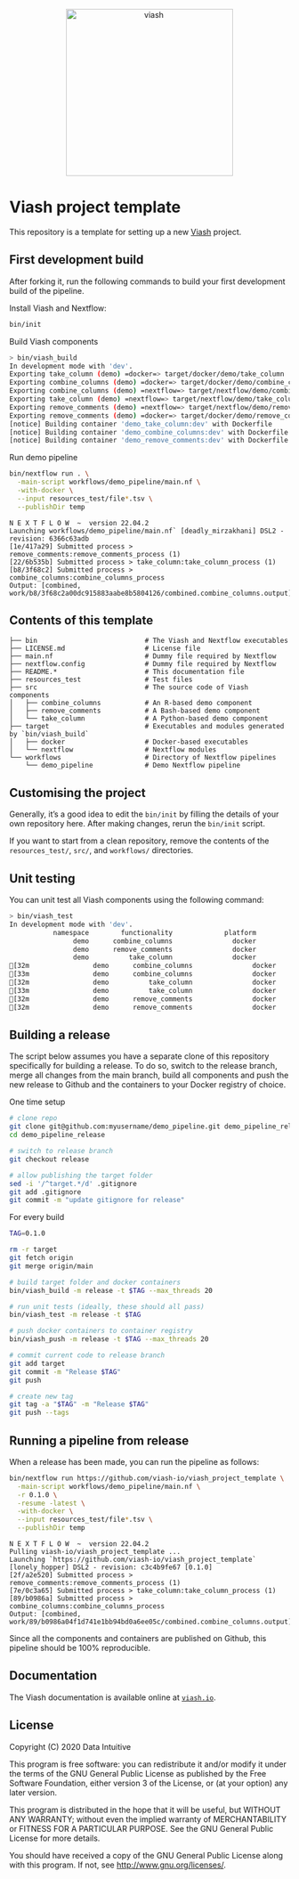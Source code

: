 
<!-- README.md is generated from README.Rmd using rmarkdown. Please edit that file -->
<p align="center">
<a href="https://viash.io/">
<img alt="viash" src="https://viash.io/logo/viash_large.svg" width="300">
</a>
</p>

# Viash project template

This repository is a template for setting up a new
[Viash](https://viash.io) project.

## First development build

After forking it, run the following commands to build your first
development build of the pipeline.

Install Viash and Nextflow:

``` sh
bin/init
```

Build Viash components

``` sh
> bin/viash_build
In development mode with 'dev'.
Exporting take_column (demo) =docker=> target/docker/demo/take_column
Exporting combine_columns (demo) =docker=> target/docker/demo/combine_columns
Exporting combine_columns (demo) =nextflow=> target/nextflow/demo/combine_columns
Exporting take_column (demo) =nextflow=> target/nextflow/demo/take_column
Exporting remove_comments (demo) =nextflow=> target/nextflow/demo/remove_comments
Exporting remove_comments (demo) =docker=> target/docker/demo/remove_comments
[notice] Building container 'demo_take_column:dev' with Dockerfile
[notice] Building container 'demo_combine_columns:dev' with Dockerfile
[notice] Building container 'demo_remove_comments:dev' with Dockerfile
```

Run demo pipeline

``` sh
bin/nextflow run . \
  -main-script workflows/demo_pipeline/main.nf \
  -with-docker \
  --input resources_test/file*.tsv \
  --publishDir temp
```

    N E X T F L O W  ~  version 22.04.2
    Launching workflows/demo_pipeline/main.nf` [deadly_mirzakhani] DSL2 - revision: 6366c63adb
    [1e/417a29] Submitted process > remove_comments:remove_comments_process (1)
    [22/6b535b] Submitted process > take_column:take_column_process (1)
    [b8/3f68c2] Submitted process > combine_columns:combine_columns_process
    Output: [combined, work/b8/3f68c2a00dc915883aabe8b5804126/combined.combine_columns.output]

## Contents of this template

    ├── bin                           # The Viash and Nextflow executables
    ├── LICENSE.md                    # License file
    ├── main.nf                       # Dummy file required by Nextflow
    ├── nextflow.config               # Dummy file required by Nextflow
    ├── README.*                      # This documentation file
    ├── resources_test                # Test files
    ├── src                           # The source code of Viash components
    │   ├── combine_columns           # An R-based demo component
    │   ├── remove_comments           # A Bash-based demo component
    │   └── take_column               # A Python-based demo component
    ├── target                        # Executables and modules generated by `bin/viash_build`
    │   ├── docker                    # Docker-based executables
    │   └── nextflow                  # Nextflow modules
    └── workflows                     # Directory of Nextflow pipelines
        └── demo_pipeline             # Demo Nextflow pipeline

## Customising the project

Generally, it’s a good idea to edit the `bin/init` by filling the
details of your own repository here. After making changes, rerun the
`bin/init` script.

If you want to start from a clean repository, remove the contents of the
`resources_test/`, `src/`, and `workflows/` directories.

## Unit testing

You can unit test all Viash components using the following command:

``` sh
> bin/viash_test
In development mode with 'dev'.
           namespace        functionality             platform            test_name exit_code duration               result[0m
                demo      combine_columns               docker                start                                        [0m
                demo      remove_comments               docker                start                                        [0m
                demo          take_column               docker                start                                        [0m
[32m                demo      combine_columns               docker     build_executable         0        0              SUCCESS[0m
[33m                demo      combine_columns               docker                tests        -1        0              MISSING[0m
[32m                demo          take_column               docker     build_executable         0        0              SUCCESS[0m
[33m                demo          take_column               docker                tests        -1        0              MISSING[0m
[32m                demo      remove_comments               docker     build_executable         0        0              SUCCESS[0m
[32m                demo      remove_comments               docker              test.sh         0        2              SUCCESS[0m
```

## Building a release

The script below assumes you have a separate clone of this repository
specifically for building a release. To do so, switch to the release
branch, merge all changes from the main branch, build all components and
push the new release to Github and the containers to your Docker
registry of choice.

One time setup

``` sh
# clone repo
git clone git@github.com:myusername/demo_pipeline.git demo_pipeline_release
cd demo_pipeline_release

# switch to release branch
git checkout release

# allow publishing the target folder
sed -i '/^target.*/d' .gitignore
git add .gitignore
git commit -m "update gitignore for release"
```

For every build

``` sh
TAG=0.1.0

rm -r target
git fetch origin
git merge origin/main

# build target folder and docker containers
bin/viash_build -m release -t $TAG --max_threads 20

# run unit tests (ideally, these should all pass)
bin/viash_test -m release -t $TAG

# push docker containers to container registry
bin/viash_push -m release -t $TAG --max_threads 20

# commit current code to release branch
git add target
git commit -m "Release $TAG"
git push 

# create new tag
git tag -a "$TAG" -m "Release $TAG"
git push --tags
```

## Running a pipeline from release

When a release has been made, you can run the pipeline as follows:

``` sh
bin/nextflow run https://github.com/viash-io/viash_project_template \
  -main-script workflows/demo_pipeline/main.nf \
  -r 0.1.0 \
  -resume -latest \
  -with-docker \
  --input resources_test/file*.tsv \
  --publishDir temp
```

    N E X T F L O W  ~  version 22.04.2
    Pulling viash-io/viash_project_template ...
    Launching `https://github.com/viash-io/viash_project_template` [lonely_hopper] DSL2 - revision: c3c4b9fe67 [0.1.0]
    [2f/a2e520] Submitted process > remove_comments:remove_comments_process (1)
    [7e/0c3a65] Submitted process > take_column:take_column_process (1)
    [89/b0986a] Submitted process > combine_columns:combine_columns_process
    Output: [combined, work/89/b0986a04f1d741e1bb94bd0a6ee05c/combined.combine_columns.output]

Since all the components and containers are published on Github, this
pipeline should be 100% reproducible.

## Documentation

The Viash documentation is available online at
[`viash.io`](https://viash.io).

## License

Copyright (C) 2020 Data Intuitive

This program is free software: you can redistribute it and/or modify it
under the terms of the GNU General Public License as published by the
Free Software Foundation, either version 3 of the License, or (at your
option) any later version.

This program is distributed in the hope that it will be useful, but
WITHOUT ANY WARRANTY; without even the implied warranty of
MERCHANTABILITY or FITNESS FOR A PARTICULAR PURPOSE. See the GNU General
Public License for more details.

You should have received a copy of the GNU General Public License along
with this program. If not, see <http://www.gnu.org/licenses/>.
